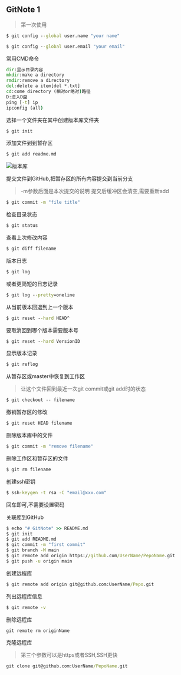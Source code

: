 GitNote 1
---
>第一次使用
```cmd
$ git config --global user.name "your name"
```
```cmd
$ git config --global user.email "your email"
```
常用CMD命令
```cmd
dir:显示目录内容
mkdir:make a directory
rmdir:remove a directory
del:delete a item[del *.txt]
cd:come directory (相对or绝对)路径
D:进入D盘
ping [-t] ip
ipconfig (all)
```

选择一个文件夹在其中创建版本库文件夹
```cmd
$ git init
```
添加文件到到暂存区

```cmd
$ git add readme.md
```
![版本库](https://www.liaoxuefeng.com/files/attachments/919020037470528/0)

提交文件到GitHub,把暂存区的所有内容提交到当前分支
>-m参数后面是本次提交的说明
>提交后缓冲区会清空,需要重新add

```cmd
$ git commit -m "file title"
```
检查目录状态
```cmd
$ git status
```

查看上次修改内容
```cmd
$ git diff filename
```
版本日志
```cmd
$ git log 
```
或者更简短的日志记录
```cmd
$ git log --pretty=oneline
```
从当前版本回退到上一个版本
```cmd
$ git reset --hard HEAD^
```
要取消回到哪个版本需要版本号
```cmd
$ git reset --hard VersionID
```
显示版本记录
```cmd
$ git reflog
```
从暂存区或master中恢复到工作区
>让这个文件回到最近一次git commit或git add时的状态
```cmd
$ git checkout -- filename
```
撤销暂存区的修改
```cmd
$ git reset HEAD filename
```
删除版本库中的文件
```cmd
$ git commit -m "remove filename"
```
删除工作区和暂存区的文件
```cmd
$ git rm filename
```
创建ssh密钥
```cmd
$ ssh-keygen -t rsa -C "email@xxx.com"
```
回车即可,不需要设置密码

关联库到GitHub
```cmd
$ echo "# GitNote" >> README.md
$ git init
$ git add README.md
$ git commit -m "first commit"
$ git branch -M main
$ git remote add origin https://github.com/UserName/PepoName.git
$ git push -u origin main
```
创建远程库
```cmd
$ git remote add origin git@github.com:UserName/Pepo.git
```
列出远程库信息
```cmd
$ git remote -v
```
删除远程库
```cmd
git remote rm originName
```
克隆远程库
>第三个参数可以是https或者SSH,SSH更快
```cmd
git clone git@github.com:UserName/PepoName.git
```


